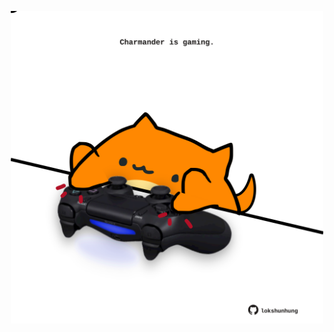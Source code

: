 <!-- built at 26/07/2024, 01:26:55 UTC -->
<p align="center">
  <img width="500" height="500" src="./ReadmeImage.svg">
</p>
